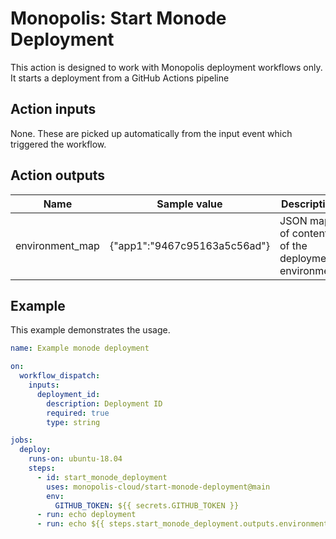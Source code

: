 # Monopolis: Start Monode Deployment

This action is designed to work with Monopolis deployment workflows only. It starts a deployment from a GitHub Actions pipeline

## Action inputs
None. These are picked up automatically from the input event which triggered the workflow.

## Action outputs
| Name            | Sample value                 | Description                                        |
|-----------------|------------------------------|----------------------------------------------------|
| environment_map | {"app1":"9467c95163a5c56ad"} | JSON map of contents of the deployment environment |

## Example
This example demonstrates the usage.

```yml
name: Example monode deployment

on:
  workflow_dispatch:
    inputs:
      deployment_id:
        description: Deployment ID
        required: true
        type: string

jobs:
  deploy:
    runs-on: ubuntu-18.04
    steps:
      - id: start_monode_deployment
        uses: monopolis-cloud/start-monode-deployment@main
        env:
          GITHUB_TOKEN: ${{ secrets.GITHUB_TOKEN }}
      - run: echo deployment
      - run: echo ${{ steps.start_monode_deployment.outputs.environment_map }}
```
